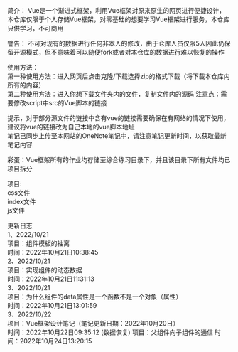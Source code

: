 简介：
Vue是一个渐进式框架，利用Vue框架对原来原生的网页进行便捷设计，本仓库仅限于个人存储Vue框架，对零基础的想要学习Vue框架进行服务，本仓库只供学习，不可商用

警告：
不可对现有的数据进行任何非本人的修改，由于仓库人员仅限5人因此仍保留开源模式，但不意味着可以随便fork或者对本仓库的数据进行难以恢复的操作

使用方法：  
第一种使用方法：进入网页后点击克隆/下载选择zip的格式下载（将下载本仓库内所有的内容）  
第二种使用方法：进入你想下载文件夹内的文件，复制文件内的源码 注意点：需要修改script中src的Vue脚本的链接  

提示，对于部分源文件的链接中含有vue的链接需要确保在有网络的情况下使用，建议将vue的链接改为自己本地的vue脚本地址  
笔记已同步上传至本网站的OneNote笔记中，请注意笔记更新时间，以获取最新笔记内容

彩蛋：Vue框架所有的作业均存储至综合练习目录下，并且该目录下所有文件均已项目拆分  

项目:  
css文件  
index文件  
js文件  

更新日志  
1、2022/10/21  
项目：组件模板的抽离  
时间：2022年10月21日10:38:45  
2、2022/10/21  
项目：实现组件的动态数据  
时间：2022年10月21日11:31:13  
3、2022/10/21  
项目：为什么组件的data属性是一个函数不是一个对象（属性）  
时间：2022年10月21日13:01:59  
3、2022/10/22  
项目：Vue框架设计笔记（笔记更新日期：2022年10月20日）  
时间：2022年10月22日09:35:12
(数据恢复)
项目：父组件向子组件的通信
时间：2022年10月24日13:20:15